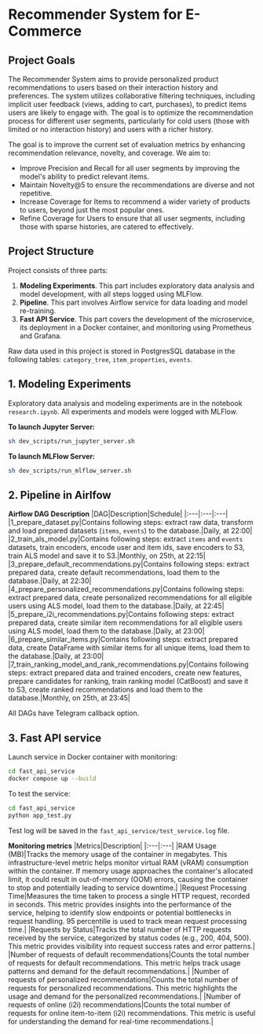 # Recommender System for E-Commerce

## Project Goals
The Recommender System aims to provide personalized product recommendations to users based on their interaction history and preferences. The system utilizes collaborative filtering techniques, including implicit user feedback (views, adding to cart, purchases), to predict items users are likely to engage with. The goal is to optimize the recommendation process for different user segments, particularly for cold users (those with limited or no interaction history) and users with a richer history.

The goal is to improve the current set of evaluation metrics by enhancing recommendation relevance, novelty, and coverage. We aim to:
* Improve Precision and Recall for all user segments by improving the model's ability to predict relevant items.
* Maintain Novelty@5 to ensure the recommendations are diverse and not repetitive.
* Increase Coverage for Items to recommend a wider variety of products to users, beyond just the most popular ones.
* Refine Coverage for Users to ensure that all user segments, including those with sparse histories, are catered to effectively.

## Project Structure
Project consists of three parts:
1. **Modeling Experiments**. This part includes exploratory data analysis and model development, with all steps logged using MLFlow.
2. **Pipeline**. This part involves Airflow service for data loading and model re-training.
3. **Fast API Service**. This part covers the development of the microservice, its deployment in a Docker container, and monitoring using Prometheus and Grafana.

Raw data used in this project is stored in PostgresSQL database in the following tables: `category_tree`, `item_properties`, `events`.

## 1. Modeling Experiments
Exploratory data analysis and modeling experiments are in the notebook `research.ipynb`. All experiments and models were logged with MLFlow.

**To launch Jupyter Server:**
```bash
sh dev_scripts/run_jupyter_server.sh
```

**To launch MLFlow Server:**
```bash
sh dev_scripts/run_mlflow_server.sh
```

## 2. Pipeline in Airlfow
**Airflow DAG Description**
|DAG|Description|Schedule|
|:---|:---|:---|
|1_prepare_dataset.py|Contains following steps: extract raw data, transform and load prepared datasets (`items`, `events`) to the database.|Daily, at 22:00|
|2_train_als_model.py|Contains following steps: extract `items` and `events` datasets, train encoders, encode user and item ids, save encoders to S3, train ALS model and save it to S3.|Monthly, on 25th, at 22:15|
|3_prepare_default_recommendations.py|Contains following steps: extract prepared data, create default recommendations, load them to the database.|Daily, at 22:30|
|4_prepare_personalized_recommendations.py|Contains following steps: extract prepared data, create personalized recommendations for all eligible users using ALS model, load them to the database.|Daily, at 22:45|
|5_prepare_i2i_recommendations.py|Contains following steps: extract prepared data, create similar item recommendations for all eligible users using ALS model, load them to the database.|Daily, at 23:00|
|6_prepare_similar_items.py|Contains following steps: extract prepared data, create DataFrame with similar items for all unique items, load them to the database.|Daily, at 23:00|
|7_train_ranking_model_and_rank_recommendations.py|Contains following steps: extract prepared data and trained encoders, create new features, prepare candidates for ranking, train ranking model (CatBoost) and save it to S3, create ranked recommendations and load them to the database.|Monthly, on 25th, at 23:45|

All DAGs have Telegram callback option.

## 3. Fast API service
Launch service in Docker container with monitoring:
```bash
cd fast_api_service
docker compose up --build
```

To test the service:
```bash
cd fast_api_service
python app_test.py
```
Test log will be saved in the `fast_api_service/test_service.log` file.

**Monitoring metrics**
|Metrics|Description|
|:---|:---|
|RAM Usage (MB)|Tracks the memory usage of the container in megabytes. This infrastructure-level metric helps monitor virtual RAM (vRAM) consumption within the container. If memory usage approaches the container's allocated limit, it could result in out-of-memory (OOM) errors, causing the container to stop and potentially leading to service downtime.|
|Request Processing Time|Measures the time taken to process a single HTTP request, recorded in seconds. This metric provides insights into the performance of the service, helping to identify slow endpoints or potential bottlenecks in request handling. 95 percentille is used to track mean request processing time.|
|Requests by Status|Tracks the total number of HTTP requests received by the service, categorized by status codes (e.g., 200, 404, 500). This metric provides visibility into request success rates and error patterns.|
|Number of requests of default recommendations|Counts the total number of requests for default recommendations. This metric helps track usage patterns and demand for the default recommendations.|
|Number of requests of personalized recommendations|Counts the total number of requests for personalized recommendations. This metric highlights the usage and demand for the personalized recommendations.|
|Number of requests of online (i2i) recommendations|Counts the total number of requests for online item-to-item (i2i) recommendations. This metric is useful for understanding the demand for real-time recommendations.|
